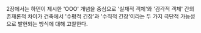 2장에서는 하먼이 제시한 'OOO' 개념을 중심으로 '실재적 객체'와 '감각적 객체' 간의 존재론적 차이가 건축에서 '수평적 긴장'과 '수직적 긴장'이라는 두 가지 극단적 가능성으로 발현되는 방식에 대해 고찰한다.
